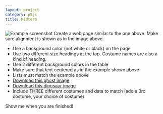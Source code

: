 ```yaml
---
layout: project
category: p5js
title: Midterm
---
```

![Example screenshot]()
Create a web page similar to the one above. Make sure alignment is shown as in the image above.

  - Use a background color (not white or black) on the page
  - Use two different size headings at the top. Costume names are also a kind of heading.
  - Use 2 different background colors in the table
  - Make sure that text centered as in the example shown above
  - Lists must match the example above
  - [Download this ghost image](/wd\p5js\ghost.jpg)
  - [Download this dinosaur image](/wd\p5js\dinosaur.jpg)
  - Include THREE different costumes and data to match (add a 3rd costume, your choice of costume)

Show me when you are finished!
